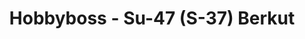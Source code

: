 ---
layout: product
title: "Hobbyboss - Su-47 (S-37) Berkut"
price: "TBA" 
desc: "N/A"
img_path: "/assets/img/HB80211.webp"
brand: "N/A"
available: false
special_offer: false
new: false
soon: false
cat: "010000"
subcat: "013500"
subsubcat: "0N/A"
sifra: "HB80211"
popular: false
spec: false
---